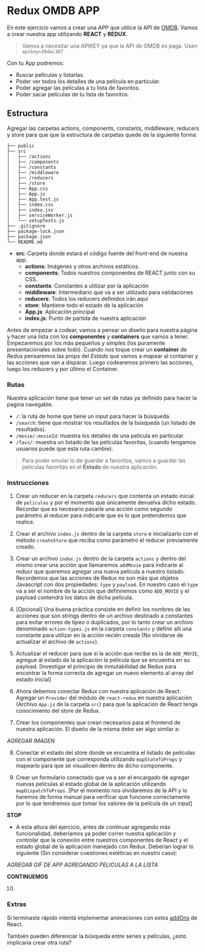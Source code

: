 # Redux OMDB APP

En este ejercicio vamos a crear una APP que utilice la API de [OMDB](http://www.omdbapi.com/). Vamos a crear nuestra app utilizando __REACT__ y __REDUX__.

> Vamos a necesitar una APIKEY ya que la API de OMDB es paga. Usen `apikey=20dac387`

Con tu App podremos:

* Buscar películas y listarlas.
* Poder ver todos los detalles de una película en particular.
* Poder agregar las películas a tu lista de favoritos.
* Poder sacar películas de tu lista de favoritos.

## Estructura

Agregar las carpetas actions, components, constants, middleware, reducers y store para que que la estructura de carpetas quede de la siguiente forma:

```bash.
├── public
├── src
│   ├── /actions
│   ├── /components
│   ├── /constants
│   ├── /middleware
│   ├── /reducers
│   ├── /store
│   ├── App.css
│   ├── App.js
│   ├── App.test.js
│   ├── index.css
│   ├── index.jss
│   ├── serviceWorker.js
│   └── setupTests.js
├── .gitignore
├── package-lock.json
├── package.json
└── README.md
```

* __src__: Carpeta donde estará el código fuente del front-end de nuestra app.
    * __actions__: Imágenes y otros archivos estáticos.
    * __components__: Todos nuestros componentes de REACT junto con su CSS.
    * __constants__: Constantes a utilizar por la aplicación
    * __middleware__:  Intermediario que va a ser utilizado para validaciones
    * __reducers__: Todos los reducers definidos irán aquí
    * __store__: Mantiene todo el estado de la aplicación
    * __App.js__: Aplicación principal
    * __index.js__: Punto de partida de nuestra aplicación

Antes de empezar a codear, vamos a pensar un diseño para nuestra página y hacer una lista con los __componentes__ y __containers__ que vamos a tener.
Empezaremos por los más pequeños y simples (los puramente presentacionales sobre todo).
Cuando nos toque crear un __container__ de _Redux_ pensaremos las props del _Estado_ que vamos a mapear al container y las acciones que van a disparar. Luego codearemos primero las acciones, luego los reducers y por último el Container.

### Rutas

Nuestra aplicación tiene que tener un set de rutas ya definido para hacer la pagina navegable.

* `/`: la ruta de home que tiene un input para hacer la búsqueda.
* `/search`: tiene que mostrar los resultados de la búsqueda (un listado de resultados).
* `/movie/:movieId`: muestra los detalles de una película en particular.
* `/favs/`: muestra un listado de las películas favoritas, (cuando tengamos usuarios puede que esta ruta cambie).

> Para poder emular lo de guardar a favoritos, vamos a guardar las películas favoritas en el __Estado__ de nuestra aplicación.

### Instrucciones

1. Crear un reducer en la carpeta `reducers` que contenta un estado inicial de `peliculas` y por el momento que únicamente devuelva dicho estado. Recordar que es necesario pasarle una acción como segundo parámetro al reducer para indicarle que es lo que pretendemos que realice.

2. Crear el archivo `index.js` dentro de la carpeta `store` e inicializarlo con el método `createStore` que reciba como parámetro el reducer previamente creado.

3. Crear un archivo `index.js` dentro de la carpeta `actions` y dentro del mismo crear una acción que llamaremos `addMovie` para indicarle al reducr que queremos agregar una nueva película a nuestro listado. Recordemos que las acciones de Redux no son más que objetos Javascript con dos propiedades: `type` y `payload`. En nuestro caso el `type` va a ser el nombre de la acción que definiremos como `ADD_MOVIE` y el payload contendrá los datos de dicha película.

4. [Opcional] Una buena práctica consiste en definir los nombres de las acciones que son strings dentro de un archivo destinado a constantes para evitar errores de tipeo o duplicados, por lo tanto crear un archivo denominado `action-types.js` en la carpeta `constants` y definir allí una constante para utilizar en la acción recién creada (No olvidarse de actualizar el archivo de `actions`).

5. Actualizar el reducer para que si la acción que recibe es la de `ADD_MOVIE`, agregue al estado de la aplicación la película que se encuentra en su payload. [Investigar el principio de inmutabilidad de Redux para encontrar la forma correcta de agregar un nuevo elemento al array del estado inicial]

6. Ahora debemos conectar Redux con nuestra aplicación de React. Agregar un `Provider` del módulo de `react-redux` en nuestra aplicación (Archivo `App.js` de la carpeta `src`) para que la aplicación de React tenga conocimiento del store de Redux.

7. Crear los componentes que crean necesarios para el frontend de nuestra aplicación. El diseño de la misma debe ser algo similar a:

*AGREGAR IMAGEN*

8. Conectar el estado del store donde se encuentra el listado de películas con el componente que corresponda utilizando `mapStateToProps` y mapearlo para que se visualicen dentro de dicho componente.

9. Crear un formulario conectado que va a ser el encargado de agregar nuevas películas al estado global de la aplicación utilizando `mapDispatchToProps`. [Por el momento nos olvidaremos de la API y lo haremos de forma manual para verificar que funcione correctamente por lo que tendremos que tomar los valores de la película de un input]

__STOP__

* A esta altura del ejercicio, antes de continuar agregando más funcionalidad, deberíamos ya poder correr nuestra aplicación y controlar que la conexión entre nuestros componentes de React y el estado global de la aplicación manejado con Redux. Deberían lograr lo siguiente (Sin considerar cuestiones estéticas en nuestro caso):

*AGREGAR GIF DE APP AGREGANDO PELICULAS A LA LISTA*

__CONTINUEMOS__

10. 



### Extras

Si terminaste rápido intentá implementar animaciones con estos [addOns](https://facebook.github.io/react/docs/animation.html) de React.

También pueden diferenciar la búsqueda entre series y películas, ¿esto implicaría crear otra ruta?
